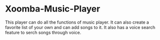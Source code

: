 # Xoomba-Music-Player
This player can do all the functions of music player. It can also create a favorite list of your own and can add songs to it. It also has a voice search feature to serch songs through voice.

